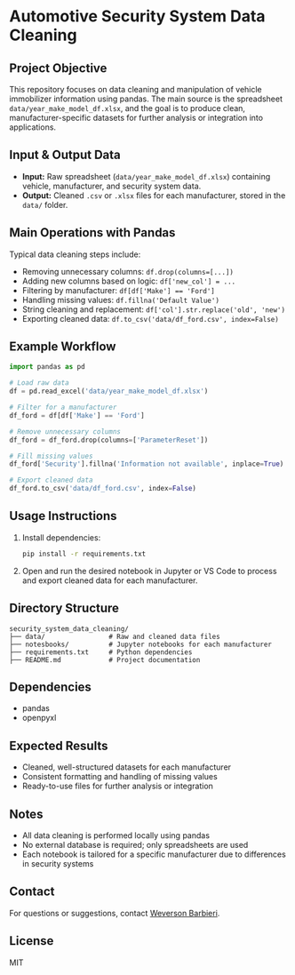
# Automotive Security System Data Cleaning

## Project Objective
This repository focuses on data cleaning and manipulation of vehicle immobilizer information using pandas. The main source is the spreadsheet `data/year_make_model_df.xlsx`, and the goal is to produce clean, manufacturer-specific datasets for further analysis or integration into applications.

## Input & Output Data
- **Input:** Raw spreadsheet (`data/year_make_model_df.xlsx`) containing vehicle, manufacturer, and security system data.
- **Output:** Cleaned `.csv` or `.xlsx` files for each manufacturer, stored in the `data/` folder.

## Main Operations with Pandas
Typical data cleaning steps include:
- Removing unnecessary columns: `df.drop(columns=[...])`
- Adding new columns based on logic: `df['new_col'] = ...`
- Filtering by manufacturer: `df[df['Make'] == 'Ford']`
- Handling missing values: `df.fillna('Default Value')`
- String cleaning and replacement: `df['col'].str.replace('old', 'new')`
- Exporting cleaned data: `df.to_csv('data/df_ford.csv', index=False)`

## Example Workflow
```python
import pandas as pd

# Load raw data
df = pd.read_excel('data/year_make_model_df.xlsx')

# Filter for a manufacturer
df_ford = df[df['Make'] == 'Ford']

# Remove unnecessary columns
df_ford = df_ford.drop(columns=['ParameterReset'])

# Fill missing values
df_ford['Security'].fillna('Information not available', inplace=True)

# Export cleaned data
df_ford.to_csv('data/df_ford.csv', index=False)
```

## Usage Instructions
1. Install dependencies:
	```bash
	pip install -r requirements.txt
	```
2. Open and run the desired notebook in Jupyter or VS Code to process and export cleaned data for each manufacturer.

## Directory Structure
```
security_system_data_cleaning/
├── data/                # Raw and cleaned data files
├── notesbooks/          # Jupyter notebooks for each manufacturer
├── requirements.txt     # Python dependencies
├── README.md            # Project documentation
```

## Dependencies
- pandas
- openpyxl

## Expected Results
- Cleaned, well-structured datasets for each manufacturer
- Consistent formatting and handling of missing values
- Ready-to-use files for further analysis or integration

## Notes
- All data cleaning is performed locally using pandas
- No external database is required; only spreadsheets are used
- Each notebook is tailored for a specific manufacturer due to differences in security systems

## Contact
For questions or suggestions, contact [Weverson Barbieri](https://github.com/weversonbarbieri).

## License
MIT